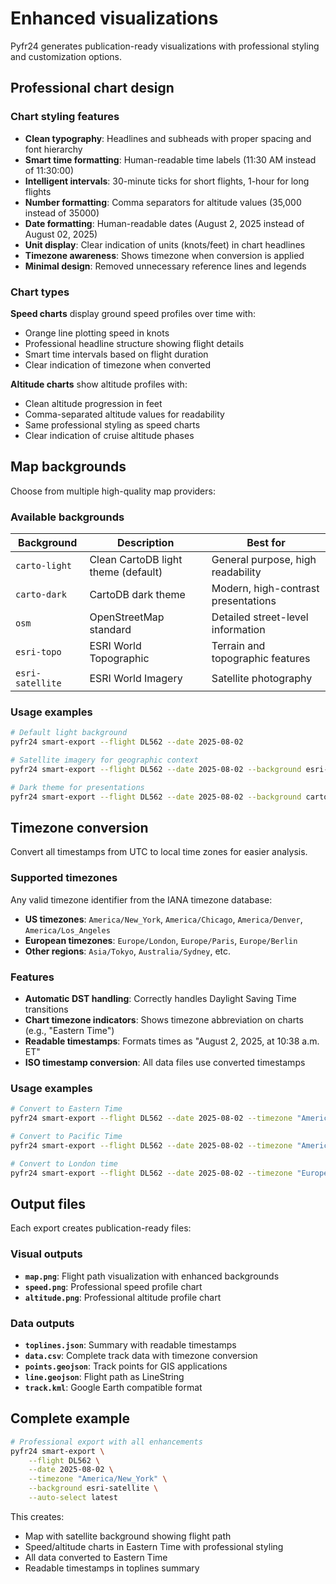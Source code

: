 # Enhanced visualizations

Pyfr24 generates publication-ready visualizations with professional styling and customization options.

## Professional chart design

### Chart styling features

- **Clean typography**: Headlines and subheads with proper spacing and font hierarchy
- **Smart time formatting**: Human-readable time labels (11:30 AM instead of 11:30:00)
- **Intelligent intervals**: 30-minute ticks for short flights, 1-hour for long flights
- **Number formatting**: Comma separators for altitude values (35,000 instead of 35000)
- **Date formatting**: Human-readable dates (August 2, 2025 instead of August 02, 2025)
- **Unit display**: Clear indication of units (knots/feet) in chart headlines
- **Timezone awareness**: Shows timezone when conversion is applied
- **Minimal design**: Removed unnecessary reference lines and legends

### Chart types

**Speed charts** display ground speed profiles over time with:
- Orange line plotting speed in knots
- Professional headline structure showing flight details
- Smart time intervals based on flight duration
- Clear indication of timezone when converted

**Altitude charts** show altitude profiles with:
- Clean altitude progression in feet
- Comma-separated altitude values for readability
- Same professional styling as speed charts
- Clear indication of cruise altitude phases

## Map backgrounds

Choose from multiple high-quality map providers:

### Available backgrounds

| Background | Description | Best for |
|------------|-------------|----------|
| `carto-light` | Clean CartoDB light theme (default) | General purpose, high readability |
| `carto-dark` | CartoDB dark theme | Modern, high-contrast presentations |
| `osm` | OpenStreetMap standard | Detailed street-level information |
| `esri-topo` | ESRI World Topographic | Terrain and topographic features |
| `esri-satellite` | ESRI World Imagery | Satellite photography |

### Usage examples

```bash
# Default light background
pyfr24 smart-export --flight DL562 --date 2025-08-02

# Satellite imagery for geographic context
pyfr24 smart-export --flight DL562 --date 2025-08-02 --background esri-satellite

# Dark theme for presentations
pyfr24 smart-export --flight DL562 --date 2025-08-02 --background carto-dark
```

## Timezone conversion

Convert all timestamps from UTC to local time zones for easier analysis.

### Supported timezones

Any valid timezone identifier from the IANA timezone database:

- **US timezones**: `America/New_York`, `America/Chicago`, `America/Denver`, `America/Los_Angeles`
- **European timezones**: `Europe/London`, `Europe/Paris`, `Europe/Berlin`
- **Other regions**: `Asia/Tokyo`, `Australia/Sydney`, etc.

### Features

- **Automatic DST handling**: Correctly handles Daylight Saving Time transitions
- **Chart timezone indicators**: Shows timezone abbreviation on charts (e.g., "Eastern Time")
- **Readable timestamps**: Formats times as "August 2, 2025, at 10:38 a.m. ET"
- **ISO timestamp conversion**: All data files use converted timestamps

### Usage examples

```bash
# Convert to Eastern Time
pyfr24 smart-export --flight DL562 --date 2025-08-02 --timezone "America/New_York"

# Convert to Pacific Time  
pyfr24 smart-export --flight DL562 --date 2025-08-02 --timezone "America/Los_Angeles"

# Convert to London time
pyfr24 smart-export --flight DL562 --date 2025-08-02 --timezone "Europe/London"
```

## Output files

Each export creates publication-ready files:

### Visual outputs

- **`map.png`**: Flight path visualization with enhanced backgrounds
- **`speed.png`**: Professional speed profile chart
- **`altitude.png`**: Professional altitude profile chart

### Data outputs

- **`toplines.json`**: Summary with readable timestamps
- **`data.csv`**: Complete track data with timezone conversion
- **`points.geojson`**: Track points for GIS applications
- **`line.geojson`**: Flight path as LineString
- **`track.kml`**: Google Earth compatible format

## Complete example

```bash
# Professional export with all enhancements
pyfr24 smart-export \
    --flight DL562 \
    --date 2025-08-02 \
    --timezone "America/New_York" \
    --background esri-satellite \
    --auto-select latest
```

This creates:
- Map with satellite background showing flight path
- Speed/altitude charts in Eastern Time with professional styling
- All data converted to Eastern Time
- Readable timestamps in toplines summary